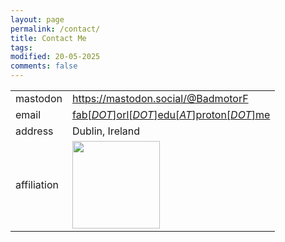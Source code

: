 ```yaml
---
layout: page
permalink: /contact/
title: Contact Me
tags: 
modified: 20-05-2025
comments: false
---
```

<!---
<a rel="me" href="https://mastodon.social/@BadmotorF">Mastodon:</a> <a rel="me" href="https://mastodon.social/@BadmotorF">https://mastodon.social/@BadmotorF</a>
email: <a href="mailto:fab[*DOT*]orl[*DOT*]edu[*AT*]proton[*DOT*]me">fab[*DOT*]orl[*DOT*]edu[*AT*]proton[*DOT*]me</a>  
phone: +353   
address: Dublin, Ireland  
affiliation: IEEE (S'09-M'17)  
-->

|                  |                                                                       |
|------------------|-----------------------------------------------------------------------|
| mastodon         | <a rel="me" href="https://mastodon.social/@BadmotorF">https://mastodon.social/@BadmotorF</a> |
| email            | <a href="mailto:fab[*DOT*]orl[*DOT*]edu[*AT*]proton[*DOT*]me">fab[*DOT*]orl[*DOT*]edu[*AT*]proton[*DOT*]me</a> |
| address          | Dublin, Ireland                                                       |
| affiliation      | <img src="https://www.ikea.com/global/assets/logos/brand/ikea.svg" width="140">      |

<!---
| curriculum vitae | <a href="https://">PDF</a>|
-->

